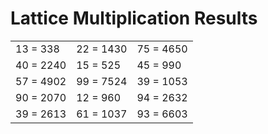 # Lattice Multiplication Results

|   |   |   |
|---|---|---|
| 13 = 338 | 22 = 1430 | 75 = 4650 |
| 40 = 2240 | 15 = 525 | 45 = 990 |
| 57 = 4902 | 99 = 7524 | 39 = 1053 |
| 90 = 2070 | 12 = 960 | 94 = 2632 |
| 39 = 2613 | 61 = 1037 | 93 = 6603 |
